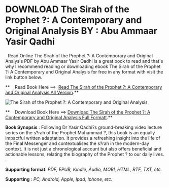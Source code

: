  **DOWNLOAD The Sirah of the Prophet ?: A Contemporary and Original Analysis BY : Abu Ammaar Yasir Qadhi**
=========================================================================================================

  Read Online The Sirah of the Prophet ?: A Contemporary and Original Analysis PDF by Abu Ammaar Yasir Qadhi is a great book to read and that's why I recommend reading or downloading ebook The Sirah of the Prophet ?: A Contemporary and Original Analysis for free in any format with visit the link button below.

**    Read Book Here ==>  [Read The Sirah of the Prophet ?: A Contemporary and Original Analysis All Version](https://goodreadbook.site/?book=086037873X).**

![The Sirah of the Prophet ?: A Contemporary and Original Analysis](https://i.gr-assets.com/images/S/compressed.photo.goodreads.com/books/1687233353l/75710219.jpg)

**    Download Book Here ==> [Download The Sirah of the Prophet ?: A Contemporary and Original Analysis Full Formatt](https://goodreadbook.site/?book=086037873X).**

**Book Synopsis** : Following Dr Yasir Qadhi?s ground-breaking video lecture series on the s?rah of the Prophet Muhammad ?, this book is an equally impactful written adaptation. It provides a refreshing insight into the life of the Final Messenger and contextualises the s?rah in the modern-day context. It is not just a chronological account but also offers beneficial and actionable lessons, relating the biography of the Prophet ? to our daily lives. .

**Supporting format**: _PDF, EPUB, Kindle, Audio, MOBI, HTML, RTF, TXT, etc._

**Supporting** : _PC, Android, Apple, Ipad, Iphone, etc._